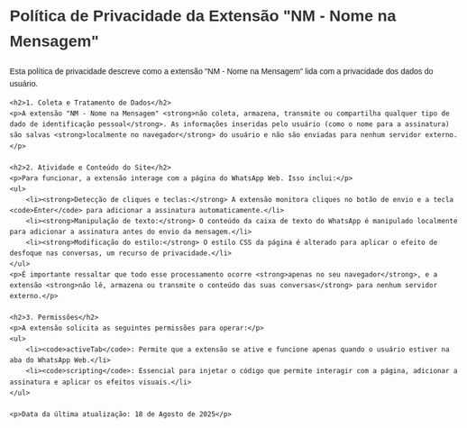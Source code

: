 <!DOCTYPE html>
<html lang="pt-br">
<head>
    <meta charset="UTF-8">
    <meta name="viewport" content="width=device-width, initial-scale=1.0">
    <meta name="google-site-verification" content="gV3H8as-c-NBU9r9csxRfZn7EOd5jUXJwNPMLYnqCQE" />
    <title>Política de Privacidade - NM</title>
    <style>
        body { font-family: sans-serif; line-height: 1.6; margin: 2em; max-width: 800px; }
        h1 { color: #333; }
    </style>
</head>
<body>
    <h1>Política de Privacidade da Extensão "NM - Nome na Mensagem"</h1>
    <p>Esta política de privacidade descreve como a extensão "NM - Nome na Mensagem" lida com a privacidade dos dados do usuário.</p>

    <h2>1. Coleta e Tratamento de Dados</h2>
    <p>A extensão "NM - Nome na Mensagem" <strong>não coleta, armazena, transmite ou compartilha qualquer tipo de dado de identificação pessoal</strong>. As informações inseridas pelo usuário (como o nome para a assinatura) são salvas <strong>localmente no navegador</strong> do usuário e não são enviadas para nenhum servidor externo.</p>

    <h2>2. Atividade e Conteúdo do Site</h2>
    <p>Para funcionar, a extensão interage com a página do WhatsApp Web. Isso inclui:</p>
    <ul>
        <li><strong>Detecção de cliques e teclas:</strong> A extensão monitora cliques no botão de envio e a tecla <code>Enter</code> para adicionar a assinatura automaticamente.</li>
        <li><strong>Manipulação de texto:</strong> O conteúdo da caixa de texto do WhatsApp é manipulado localmente para adicionar a assinatura antes do envio da mensagem.</li>
        <li><strong>Modificação do estilo:</strong> O estilo CSS da página é alterado para aplicar o efeito de desfoque nas conversas, um recurso de privacidade.</li>
    </ul>
    <p>É importante ressaltar que todo esse processamento ocorre <strong>apenas no seu navegador</strong>, e a extensão <strong>não lê, armazena ou transmite o conteúdo das suas conversas</strong> para nenhum servidor externo.</p>

    <h2>3. Permissões</h2>
    <p>A extensão solicita as seguintes permissões para operar:</p>
    <ul>
        <li><code>activeTab</code>: Permite que a extensão se ative e funcione apenas quando o usuário estiver na aba do WhatsApp Web.</li>
        <li><code>scripting</code>: Essencial para injetar o código que permite interagir com a página, adicionar a assinatura e aplicar os efeitos visuais.</li>
    </ul>

    <p>Data da última atualização: 18 de Agosto de 2025</p>
</body>
</html>
